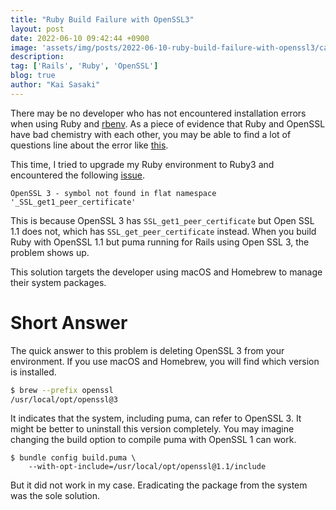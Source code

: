 ```yaml
---
title: "Ruby Build Failure with OpenSSL3"
layout: post
date: 2022-06-10 09:42:44 +0900
image: 'assets/img/posts/2022-06-10-ruby-build-failure-with-openssl3/catch.jpg'
description:
tag: ['Rails', 'Ruby', 'OpenSSL']
blog: true
author: "Kai Sasaki"
---
```


There may be no developer who has not encountered installation errors when using Ruby and [rbenv](https://github.com/rbenv/rbenv). As a piece of evidence that Ruby and OpenSSL have bad chemistry with each other, you may be able to find a lot of questions line about the error like [this](https://github.com/rbenv/ruby-build/issues/1353).

This time, I tried to upgrade my Ruby environment to Ruby3 and encountered the following [issue](https://github.com/puma/puma/issues/2790).

```
OpenSSL 3 - symbol not found in flat namespace '_SSL_get1_peer_certificate'
```

This is because OpenSSL 3 has `SSL_get1_peer_certificate` but Open SSL 1.1 does not, which has `SSL_get_peer_certificate` instead. When you build Ruby with OpenSSL 1.1 but puma running for Rails using Open SSL 3, the problem shows up.

This solution targets the developer using macOS and Homebrew to manage their system packages.

# Short Answer

The quick answer to this problem is deleting OpenSSL 3 from your environment. If you use macOS and Homebrew, you will find which version is installed.

```bash
$ brew --prefix openssl
/usr/local/opt/openssl@3
```

It indicates that the system, including puma, can refer to OpenSSL 3. It might be better to uninstall this version completely. You may imagine changing the build option to compile puma with OpenSSL 1 can work.

```
$ bundle config build.puma \
    --with-opt-include=/usr/local/opt/openssl@1.1/include
```

But it did not work in my case. Eradicating the package from the system was the sole solution.






